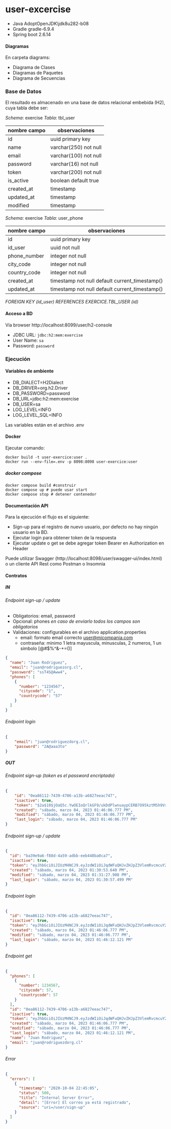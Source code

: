 # user-excercise

- Java AdoptOpenJDK\jdk8u282-b08
- Gradle gradle-6.9.4
- Spring boot 2.6.14

#### Diagramas
En carpeta diagrams:
- Diagrama de Clases
- Diagramas de Paquetes
- Diagrama de Secuencias

### Base de Datos
El resultado es almacenado en una base de datos relacional embebida (H2), cuya tabla debe ser:

*Schema*: exercise
*Tabla*: tbl_user

|nombre campo|observaciones|
|---|---|
|id         |uuid primary key|
|name       |varchar(250) not null|
|email      |varchar(100) not null|
|password   |varchar(16)  not null|
|token      |varchar(200) not null|
|is_active  |boolean      default true|
|created_at |timestamp|    
|updated_at |timestamp|    
|modified   |timestamp|    

*Schema*: exercise
*Tabla*: user_phone

|nombre campo| observaciones|
|---|---|
|id           | uuid primary key|
|id_user      | uuid      not null|
|phone_number | integer   not null|
|city_code    | integer   not null|
|country_code | integer   not null|
|created_at   | timestamp not null default current_timestamp()|
|updated_at   | timestamp not null default current_timestamp()|
*FOREIGN KEY (id_user) REFERENCES EXERCICE.TBL_USER (id)*

#### Acceso a BD
Vía browser http://localhost:8099/user/h2-console
- JDBC URL: `jdbc:h2:mem:exercise`
- User Name: `sa`
- Password: `password`

### Ejecución

#### Variables de ambiente
* DB_DIALECT=H2Dialect
* DB_DRIVER=org.h2.Driver
* DB_PASSWORD=password
* DB_URL=jdbc:h2:mem:exercise
* DB_USER=sa
* LOG_LEVEL=INFO
* LOG_LEVEL_SQL=INFO

Las variables están en el archivo .env

#### Docker
Ejecutar comando:
```shell script
docker build -t user-exercice:user .
docker run --env-file=.env -p 8098:8098 user-exercice:user
```

##### docker compose
```shell script
docker compose build #construir 
docker compose up # puede usar start
docker compose stop # detener contenedor
```

#### Documentación API

Para la ejecución el flujo es el siguiente:
- Sign-up para el registro de nuevo usuario, por defecto no hay ningún usuario en la BD.
- Ejecutar login para obtener token de la respuesta
- Ejecutar update o get se debe agregar token Bearer en Authorization en Header

Puede utilizar Swagger (http://localhost:8098/user/swagger-ui/index.html) 
o un cliente API Rest como Postman o Insomnia

#### Contratos
##### IN
###### Endpoint sign-up / update
- Obligatorios: email, password
- Opcional: phones *en caso de enviarlo todos los campos son obligatorios*
- Validaciones: configurables en el archivo application.properties
  - email: formato email correcto user@micompania.com
  - contraseña: minimo 1 letra mayuscula, minusculas, 2 numeros, 1 un simbolo [@#$%^&-+=()]
```json
{
  "name": "Juan Rodriguez",
  "email": "juan@rodriguezorg.cl",
  "password": "ssT4S@Aww4",
  "phones": [
    {
      "number": "1234567",
      "citycode": "1",
      "countrycode": "57"
    }
  ]
}
```
###### Endpoint login
```json
{
	"email": "juan@rodriguezdorg.cl",
	"password": "2A@aaa3to"
}
```
##### OUT
###### Endpoint sign-up (token es el password encriptado)
````json
{
	"id": "0ea86112-7439-4706-a13b-a6827eeac747",
	"isactive": true,
	"token": "$2a$10$jOaQ5c.YwOEIoQrlkGF9/ukDdPlwnuaypCERB7O95kztMSh9VscIS",
	"created": "sábado, marzo 04, 2023 01:46:06.777 PM",
	"modified": "sábado, marzo 04, 2023 01:46:06.777 PM",
	"last_login": "sábado, marzo 04, 2023 01:46:06.777 PM"
}
````
###### Endpoint sign-up / update
```json
{
  "id": "ba39e9a6-f88d-4a59-adbb-eeb448ba0ca7",
  "isactive": true,
  "token": "eyJhbGciOiJIUzM4NCJ9.eyJzdWIiOiJqdWFuQHJvZHJpZ3VlemRvcmcuY2wiLCJleHAiOjE2ODA1Mzk0NTcsInBhc3N3b3JkIjoiJDJhJDEwJGR4eFpGMmp1ekhGazlFeU1KSEouT092ZDRucmpaT25uWlNnUkZnZzh4aUJDcDh2WjNSd1R1IiwidXNlck5hbWUiOiJKdWFuIFJvZHJpZ3VleiIsInVzZXJDb2RlIjoiYmEzOWU5YTYtZjg4ZC00YTU5LWFkYmItZWViNDQ4YmEwY2E3In0.Oo_fGY88TthJpOjmKrz-JPmahWVjFAVmZkolrEtLnwlgptzCeQAO5L4iVvtih5Qx",
  "created": "sábado, marzo 04, 2023 01:30:53.640 PM",
  "modified": "sábado, marzo 04, 2023 01:31:27.908 PM",
  "last_login": "sábado, marzo 04, 2023 01:30:57.499 PM"
}
```
###### Endpoint login
```json
{
  "id": "0ea86112-7439-4706-a13b-a6827eeac747",
  "isactive": true,
  "token": "eyJhbGciOiJIUzM4NCJ9.eyJzdWIiOiJqdWFuQHJvZHJpZ3VlemRvcmcuY2wiLCJleHAiOjE2ODA1NDAzNzIsInBhc3N3b3JkIjoiJDJhJDEwJHY1YS5sUFR2L04zRktpZlA5Lk1rQS4zRDh2L0txVXJpbGxDMjJodjZDQ0RlNDcxaklFSmNpIiwidXNlck5hbWUiOiJKdWFuIFJvZHJpZ3VleiIsInVzZXJDb2RlIjoiMGVhODYxMTItNzQzOS00NzA2LWExM2ItYTY4MjdlZWFjNzQ3In0.TGYc_WiOjYsterVllSUWatHUZjiKthj6ftzrbVD6gcBonbvqa1pvuY9Tt0U2mq_Z",
  "created": "sábado, marzo 04, 2023 01:46:06.777 PM",
  "modified": "sábado, marzo 04, 2023 01:46:06.777 PM",
  "last_login": "sábado, marzo 04, 2023 01:46:12.121 PM"
}
```
###### Endpoint get
```json
{
  "phones": [
    {
      "number": 1234567,
      "citycode": 57,
      "countrycode": 57
    }
  ],
  "id": "0ea86112-7439-4706-a13b-a6827eeac747",
  "isactive": true,
  "token": "eyJhbGciOiJIUzM4NCJ9.eyJzdWIiOiJqdWFuQHJvZHJpZ3VlemRvcmcuY2wiLCJleHAiOjE2ODA1NDAzNzIsInBhc3N3b3JkIjoiJDJhJDEwJHY1YS5sUFR2L04zRktpZlA5Lk1rQS4zRDh2L0txVXJpbGxDMjJodjZDQ0RlNDcxaklFSmNpIiwidXNlck5hbWUiOiJKdWFuIFJvZHJpZ3VleiIsInVzZXJDb2RlIjoiMGVhODYxMTItNzQzOS00NzA2LWExM2ItYTY4MjdlZWFjNzQ3In0.TGYc_WiOjYsterVllSUWatHUZjiKthj6ftzrbVD6gcBonbvqa1pvuY9Tt0U2mq_Z",
  "created": "sábado, marzo 04, 2023 01:46:06.777 PM",
  "modified": "sábado, marzo 04, 2023 01:46:06.777 PM",
  "last_login": "sábado, marzo 04, 2023 01:46:12.121 PM",
  "name": "Juan Rodriguez",
  "email": "juan@rodriguezdorg.cl"
}
```

###### Error
```json
{
  "errors": [
    {
      "timestamp": "2020-10-04 22:45:05",
      "status": 500,
      "title": "Internal Server Error",
      "detail": "[Error] El correo ya está registrado",
      "source": "uri=/user/sign-up"
    }
  ]
}
```
